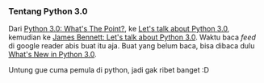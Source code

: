 ### Tentang Python 3.0

Dari [Python 3.0: What's The Point?](http://mooseyard.com/Jens/2008/12/python-30-whats-the-point/), ke [Let's talk about Python 3.0](http://www.b-list.org/weblog/2008/dec/05/python-3000/), kemudian ke [James Bennett: Let's talk about Python 3.0](http://mooseyard.com/Jens/2008/12/james-bennett-%E2%80%9Clets-talk-about-python-30%E2%80%9D). Waktu baca _feed_ di google reader abis buat itu aja. Buat yang belum baca, bisa dibaca dulu [What's New in Python 3.0](http://docs.python.org/dev/3.0/whatsnew/3.0.html).

Untung gue cuma pemula di python, jadi gak ribet banget :D

<!-- {"time": "2008-12-07 20:38:55", "title": "Tentang Python 3.0"} -->
